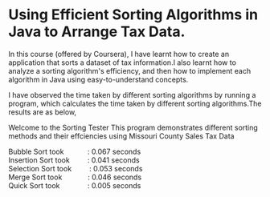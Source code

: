 # Using Efficient Sorting Algorithms in Java to Arrange Tax Data.

In this course (offered by Coursera), I have learnt how to create an application that sorts a dataset of tax information.I also learnt how to analyze a sorting algorithm's efficiency, and then how to implement each algorithm in Java using easy-to-understand concepts.

I have observed the time taken by different sorting algorithms by running a program, which calculates the time taken by different sorting algorithms.The results are as below,


Welcome to the Sorting Tester
This program demonstrates different sorting methods and their effciencies using Missouri County Sales Tax Data    

Bubble Sort took &nbsp;&nbsp;&nbsp;&nbsp;&nbsp;&nbsp;&nbsp;&nbsp;&nbsp;&nbsp;    : 0.067 seconds  
Insertion Sort took &nbsp;&nbsp;&nbsp;&nbsp;&nbsp;&nbsp;&nbsp;&nbsp;: 0.041 seconds  
Selection Sort took &nbsp;&nbsp;&nbsp;&nbsp;&nbsp;&nbsp;&nbsp;&nbsp;: 0.053 seconds  
Merge Sort took &nbsp;&nbsp;&nbsp;&nbsp;&nbsp;&nbsp;&nbsp;&nbsp;&nbsp;&nbsp; &nbsp;: 0.046 seconds  
Quick Sort took  &nbsp;&nbsp;&nbsp;&nbsp;&nbsp;&nbsp;&nbsp;&nbsp;&nbsp;&nbsp;&nbsp;&nbsp;   : 0.005 seconds
